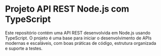 # Projeto API REST Node.js com TypeScript

Este repositório contém uma API REST desenvolvida em Node.js usando TypeScript. O projeto é uma base para iniciar o desenvolvimento de APIs modernas e escaláveis, com boas práticas de código, estrutura organizada e suporte a testes.
